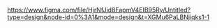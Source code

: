 https://www.figma.com/file/HjrNfJid8FapmV4EIB95Ry/Untitled?type=design&node-id=0%3A1&mode=design&t=XGMu6PaLBNjiqks1-1